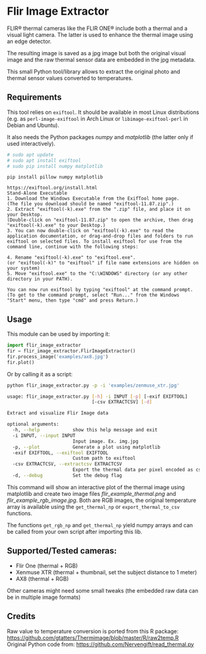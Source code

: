 # Flir Image Extractor

FLIR® thermal cameras like the FLIR ONE® include both a thermal and a visual light camera.
The latter is used to enhance the thermal image using an edge detector.

The resulting image is saved as a jpg image but both the original visual image and the raw thermal sensor data are embedded in the jpg metadata.

This small Python tool/library allows to extract the original photo and thermal sensor values converted to temperatures.

## Requirements

This tool relies on `exiftool`. It should be available in most Linux distributions (e.g. as `perl-image-exiftool` in Arch Linux or `libimage-exiftool-perl` in Debian and Ubuntu).

It also needs the Python packages *numpy* and *matplotlib* (the latter only if used interactively).

```bash
# sudo apt update
# sudo apt install exiftool
# sudo pip install numpy matplotlib
```

```windows 10
pip install pillow numpy matplotlib
```

```EXIF-TOOL DOWNLOAD Detail as follow..
https://exiftool.org/install.html
Stand-Alone Executable
1. Download the Windows Executable from the ExifTool home page.
(The file you download should be named "exiftool-11.87.zip".)
2. Extract "exiftool(-k).exe" from the ".zip" file, and place it on your Desktop.
(Double-click on "exiftool-11.87.zip" to open the archive, then drag "exiftool(-k).exe" to your Desktop.)
3. You can now double-click on "exiftool(-k).exe" to read the application documentation, or drag-and-drop files and folders to run exiftool on selected files. To install exiftool for use from the command line, continue with the following steps:

4. Rename "exiftool(-k).exe" to "exiftool.exe".
(or "exiftool(-k)" to "exiftool" if file name extensions are hidden on your system)
5. Move "exiftool.exe" to the "C:\WINDOWS" directory (or any other directory in your PATH).

You can now run exiftool by typing "exiftool" at the command prompt. (To get to the command prompt, select "Run..." from the Windows "Start" menu, then type "cmd" and press Return.)
```

## Usage

This module can be used by importing it:

```python
import flir_image_extractor
fir = flir_image_extractor.FlirImageExtractor()
fir.process_image('examples/ax8.jpg')
fir.plot()
```

Or by calling it as a script:

```bash
python flir_image_extractor.py -p -i 'examples/zenmuse_xtr.jpg'
```

```bash
usage: flir_image_extractor.py [-h] -i INPUT [-p] [-exif EXIFTOOL]
                               [-csv EXTRACTCSV] [-d]

Extract and visualize Flir Image data

optional arguments:
  -h, --help            show this help message and exit
  -i INPUT, --input INPUT
                        Input image. Ex. img.jpg
  -p, --plot            Generate a plot using matplotlib
  -exif EXIFTOOL, --exiftool EXIFTOOL
                        Custom path to exiftool
  -csv EXTRACTCSV, --extractcsv EXTRACTCSV
                        Export the thermal data per pixel encoded as csv file
  -d, --debug           Set the debug flag
```

This command will show an interactive plot of the thermal image using matplotlib and create two image files *flir_example_thermal.png* and *flir_example_rgb_image.jpg*. 
Both are RGB images, the original temperature array is available using the `get_thermal_np` or `export_thermal_to_csv` functions.

The functions `get_rgb_np` and `get_thermal_np` yield numpy arrays and can be called from your own script after importing this lib.

## Supported/Tested cameras:

- Flir One (thermal + RGB)
- Xenmuse XTR (thermal + thumbnail, set the subject distance to 1 meter)
- AX8 (thermal + RGB)

Other cameras might need some small tweaks (the embedded raw data can be in multiple image formats)

## Credits

Raw value to temperature conversion is ported from this R package: https://github.com/gtatters/Thermimage/blob/master/R/raw2temp.R
Original Python code from: https://github.com/Nervengift/read_thermal.py
